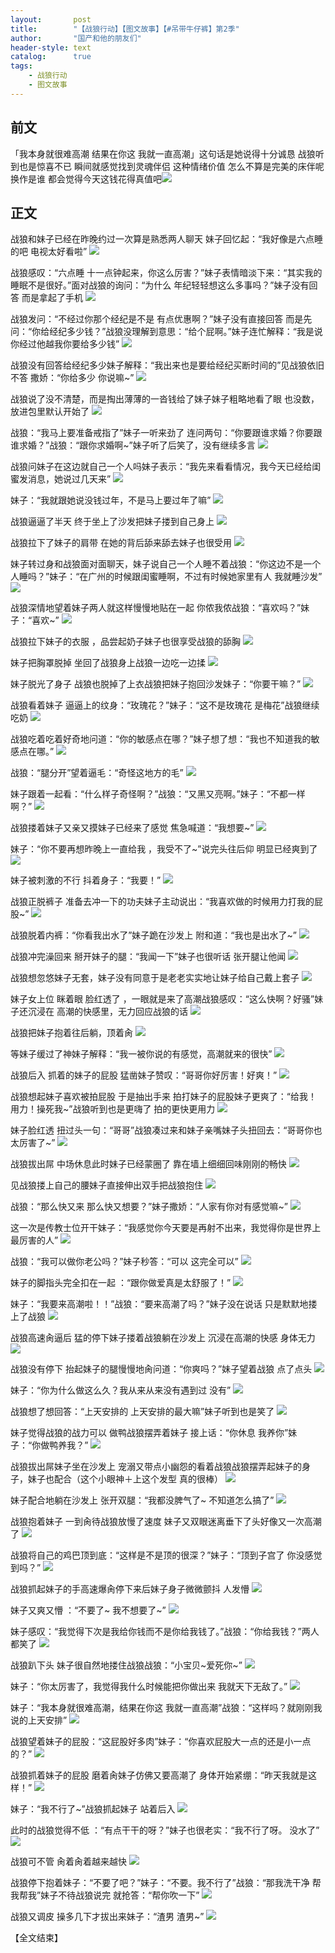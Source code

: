 ```yaml
---
layout:       post
title:        "【战狼行动】【图文故事】【#吊带牛仔裤】第2季"
author:       "国产和他的朋友们"
header-style: text
catalog:      true
tags:
    - 战狼行动
    - 图文故事
---
```


## 前文

「我本身就很难高潮 结果在你这 我就一直高潮」这句话是她说得十分诚恳 战狼听到也是惊喜不已 瞬间就感觉找到灵魂伴侣 
这种情绪价值 怎么不算是完美的床伴呢 换作是谁 都会觉得今天这钱花得真值吧![](https://tju.7pzzv.us/tupian/forum/202503/04/005722hbbfmdbflldwhfdm.gif)

## 正文

战狼和妹子已经在昨晚约过一次算是熟悉两人聊天 妹子回忆起：“我好像是六点睡的吧 电视太好看啦”
![](https://tju.7pzzv.us/tupian/forum/202503/04/004638jz56a8tthrrtx5rt.gif)

战狼感叹：“六点睡 十一点钟起来，你这么厉害？”妹子表情暗淡下来：“其实我的睡眠不是很好。”面对战狼的询问：“为什么 年纪轻轻想这么多事吗？”妹子没有回答 而是拿起了手机
![](https://tju.7pzzv.us/tupian/forum/202503/04/004652hklf8q8hlz88q3pp.gif)

战狼发问：“不经过你那个经纪是不是 有点优惠啊？”妹子没有直接回答 而是先问：“你给经纪多少钱？”战狼没理解到意思：“给个屁啊。”妹子连忙解释：“我是说 你经过他越我你要给多少钱”
![](https://tju.7pzzv.us/tupian/forum/202503/04/004705l8sg6gw2wwhca2tm.gif)

战狼没有回答给经纪多少妹子解释：“我出来也是要给经纪买断时间的”见战狼依旧不答 撒娇：“你给多少 你说嘛~”
![](https://tju.7pzzv.us/tupian/forum/202503/04/004716i5kq7lhzh0egq5lq.gif)

战狼说了没不清楚，而是掏出薄薄的一沓钱给了妹子妹子粗略地看了眼 也没数，放进包里默认开始了
![](https://tju.7pzzv.us/tupian/forum/202503/04/004727zd4uujzn4q68h8p4.gif)

战狼：“我马上要准备戒指了”妹子一听来劲了 连问两句：“你要跟谁求婚？你要跟谁求婚？”战狼：“跟你求婚啊~”妹子听了后笑了，没有继续多言
![](https://tju.7pzzv.us/tupian/forum/202503/04/004741r1f5fs7d7xs1ue2z.gif)

战狼问妹子在这边就自己一个人吗妹子表示：“我先来看看情况，我今天已经给闺蜜发消息，她说过几天来”
![](https://tju.7pzzv.us/tupian/forum/202503/04/004752oghro6r6xoxri1cr.gif)

妹子：“我就跟她说没钱过年，不是马上要过年了嘛”
![](https://tju.7pzzv.us/tupian/forum/202503/04/004809d9v4m5845633j53x.gif)

战狼逼逼了半天 终于坐上了沙发把妹子搂到自己身上
![](https://tju.7pzzv.us/tupian/forum/202503/04/004821so0h0jzzooofz6zh.gif)

战狼拉下了妹子的肩带 在她的背后舔来舔去妹子也很受用
![](https://tju.7pzzv.us/tupian/forum/202503/04/004837qp6iiuzwiwlvcoi0.gif)

妹子转过身和战狼面对面聊天，妹子说自己一个人睡不着战狼：“你这边不是一个人睡吗？”妹子：“在广州的时候跟闺蜜睡啊，不过有时候她家里有人 我就睡沙发”
![](https://tju.7pzzv.us/tupian/forum/202503/04/004849g3wjv8kzfl7vrlnj.gif)

战狼深情地望着妹子两人就这样慢慢地贴在一起 你侬我侬战狼：“喜欢吗？”妹子：“喜欢~”
![](https://tju.7pzzv.us/tupian/forum/202503/04/004906g7or2z2wnccfjinc.gif)

战狼拉下妹子的衣服 ，品尝起奶子妹子也很享受战狼的舔胸
![](https://tju.7pzzv.us/tupian/forum/202503/04/004918eo8cwzwy4zzqqcy7.gif)

妹子把胸罩脱掉 坐回了战狼身上战狼一边吃一边揉
![](https://tju.7pzzv.us/tupian/forum/202503/04/004927pgy67vti7xxiii6i.gif)

妹子脱光了身子 战狼也脱掉了上衣战狼把妹子抱回沙发妹子：“你要干嘛？”
![](https://tju.7pzzv.us/tupian/forum/202503/04/004938smfugosft00552o9.gif)

战狼看着妹子 逼逼上的纹身：“玫瑰花？”妹子：“这不是玫瑰花 是梅花”战狼继续吃奶
![](https://tju.7pzzv.us/tupian/forum/202503/04/004950qxp4pug6t62r6heg.gif)

战狼吃着吃着好奇地问道：“你的敏感点在哪？”妹子想了想：“我也不知道我的敏感点在哪。”
![](https://tju.7pzzv.us/tupian/forum/202503/04/005000fzpz1zcqdddd9t9i.gif)

战狼：“腿分开”望着逼毛：“奇怪这地方的毛”
![](https://tju.7pzzv.us/tupian/forum/202503/04/005013p49kg6x44fzk9fc3.gif)

妹子跟着一起看：“什么样子奇怪啊？”战狼：“又黑又亮啊。”妹子：“不都一样啊？”
![](https://tju.7pzzv.us/tupian/forum/202503/04/005022sc5c14o5127ec47z.gif)

战狼搂着妹子又亲又摸妹子已经来了感觉 焦急喊道：“我想要~”
![](https://tju.7pzzv.us/tupian/forum/202503/04/005032iemmmvojfo7um7oj.gif)

妹子：“你不要再想昨晚上一直给我 ，我受不了~”说完头往后仰 明显已经爽到了
![](https://tju.7pzzv.us/tupian/forum/202503/04/005051nkxwk0xkcwx6k39k.gif)

妹子被刺激的不行 抖着身子：“我要！”
![](https://tju.7pzzv.us/tupian/forum/202503/04/005105zkl34c5jlancj465.gif)

战狼正脱裤子 准备去冲一下的功夫妹子主动说出：“我喜欢做的时候用力打我的屁股~”
![](https://tju.7pzzv.us/tupian/forum/202503/04/005113tfsldokkklmulkif.gif)

战狼脱着内裤：“你看我出水了”妹子跪在沙发上 附和道：“我也是出水了~”
![](https://tju.7pzzv.us/tupian/forum/202503/04/005133hdeg3fyxmsmsokty.gif)

战狼冲完澡回来 掰开妹子的腿：“我闻一下”妹子也很听话 张开腿让他闻 
![](https://tju.7pzzv.us/tupian/forum/202503/04/005143sqzc8ut3ptq660pc.gif)

战狼想忽悠妹子无套，妹子没有同意于是老老实实地让妹子给自己戴上套子
![](https://tju.7pzzv.us/tupian/forum/202503/04/005200kuajt4e3wsj1russ.gif)

妹子女上位 眯着眼 脸红透了 ，一眼就是来了高潮战狼感叹：“这么快啊？好骚”妹子还沉浸在 高潮的快感里，无力回应战狼的话
![](https://tju.7pzzv.us/tupian/forum/202503/04/005216kqt8vzgzfbl2vozo.gif)

战狼把妹子抱着往后躺，顶着肏
![](https://tju.7pzzv.us/tupian/forum/202503/04/005228shcmgbvmmjkmm6jm.gif)

等妹子缓过了神妹子解释：“我一被你说的有感觉，高潮就来的很快”
![](https://tju.7pzzv.us/tupian/forum/202503/04/005243yzxxpflpixfxr9xr.gif)

战狼后入 抓着的妹子的屁股 猛凿妹子赞叹：“哥哥你好厉害！好爽！”
![](https://tju.7pzzv.us/tupian/forum/202503/04/005257tapwzppaqw2n7n27.gif)

战狼想起妹子喜欢被拍屁股 于是抽出手来 拍打妹子的屁股妹子更爽了：“给我！ 用力！操死我~”战狼听到也是更嗨了 拍的更快更用力
![](https://tju.7pzzv.us/tupian/forum/202503/04/005309br85vy5722lir521.gif)

妹子脸红透 扭过头一句：“哥哥”战狼凑过来和妹子亲嘴妹子头扭回去：“哥哥你也太厉害了~”
![](https://tju.7pzzv.us/tupian/forum/202503/04/005319zaym0ylyact66vay.gif)

战狼拔出屌 中场休息此时妹子已经蒙圈了 靠在墙上细细回味刚刚的畅快
![](https://tju.7pzzv.us/tupian/forum/202503/04/005329yztvnvvtpw6zkxkp.gif)

见战狼搂上自己的腰妹子直接伸出双手把战狼抱住
![](https://tju.7pzzv.us/tupian/forum/202503/04/005340cube1uugfoughb1r.gif)

战狼：“那么快又来 那么快又想要？”妹子撒娇：“人家有你对有感觉嘛~”
![](https://tju.7pzzv.us/tupian/forum/202503/04/005354jdaejhmehh8h6ded.gif)

这一次是传教士位开干妹子：“我感觉你今天要是再射不出来，我觉得你是世界上最厉害的人”
![](https://tju.7pzzv.us/tupian/forum/202503/04/005405ke08uh3z0q333aul.gif)

战狼：“我可以做你老公吗？”妹子秒答：“可以 这完全可以”
![](https://tju.7pzzv.us/tupian/forum/202503/04/005412jv09hvbgqg9pqgt9.gif)

妹子的脚指头完全扣在一起 ：“跟你做爱真是太舒服了！”
![](https://tju.7pzzv.us/tupian/forum/202503/04/005422wu9u9rjvjzuhuuia.gif)

妹子：“我要来高潮啦！！”战狼：“要来高潮了吗？”妹子没在说话 只是默默地搂上了战狼
![](https://tju.7pzzv.us/tupian/forum/202503/04/005433d49vur00oszy0uu6.gif)

战狼高速肏逼后 猛的停下妹子搂着战狼躺在沙发上 沉浸在高潮的快感 身体无力
![](https://tju.7pzzv.us/tupian/forum/202503/04/005446cv3r99rzahvmaam6.gif)

战狼没有停下 抬起妹子的腿慢慢地肏问道：“你爽吗？”妹子望着战狼 点了点头
![](https://tju.7pzzv.us/tupian/forum/202503/04/005457lyeaoyybkkrem0ay.gif)

妹子：“你为什么做这么久？我从来从来没有遇到过 没有”
![](https://tju.7pzzv.us/tupian/forum/202503/04/005507szz8mxmxs5sz0ywf.gif)

战狼想了想回答：“上天安排的 上天安排的最大嘛”妹子听到也是笑了
![](https://tju.7pzzv.us/tupian/forum/202503/04/005520v0oo1z5a8fy15pye.gif)

妹子觉得战狼的战力可以 做鸭战狼摆弄着妹子 接上话：“你休息 我养你”妹子：“你做鸭养我？”
![](https://tju.7pzzv.us/tupian/forum/202503/04/005532wyyvhjgyrkupdmzz.gif)

战狼拔出屌妹子坐在沙发上 宠溺又带点小幽怨的看着战狼战狼摆弄起妹子的身子，妹子也配合（这个小眼神＋上这个发型 真的很棒）
![](https://tju.7pzzv.us/tupian/forum/202503/04/005544e1555hbx8e5bxxnm.gif)

妹子配合地躺在沙发上 张开双腿：“我都没脾气了~ 不知道怎么搞了”
![](https://tju.7pzzv.us/tupian/forum/202503/04/005554v3xfmfaeayd7dtlm.gif)

战狼抱着妹子 一到肏待战狼放慢了速度 妹子又双眼迷离垂下了头好像又一次高潮了
![](https://tju.7pzzv.us/tupian/forum/202503/04/005605v349zn4tskva1na1.gif)

战狼将自己的鸡巴顶到底：“这样是不是顶的很深？”妹子：“顶到子宫了 你没感觉到吗？”
![](https://tju.7pzzv.us/tupian/forum/202503/04/005615fou7u6qsqoqqmz7z.gif)

战狼抓起妹子的手高速爆肏停下来后妹子身子微微颤抖 人发懵
![](https://tju.7pzzv.us/tupian/forum/202503/04/005628lxmizxii5n0j0rqx.gif)

妹子又爽又懵 ：“不要了~ 我不想要了~”
![](https://tju.7pzzv.us/tupian/forum/202503/04/005640acvey0nznhpvlktk.gif)

妹子感叹：“我觉得下次是我给你钱而不是你给我钱了。”战狼：“你给我钱？”两人都笑了
![](https://tju.7pzzv.us/tupian/forum/202503/04/005650dedcobxp5ncpxadd.gif)

战狼趴下头 妹子很自然地搂住战狼战狼：“小宝贝~爱死你~”
![](https://tju.7pzzv.us/tupian/forum/202503/04/011838zacnbzbochsba2cn.gif)

妹子：“你太厉害了，我觉得我什么时候能把你做出来 我就天下无敌了。”
![](https://tju.7pzzv.us/tupian/forum/202503/04/005711timimbjijgciiwif.gif)

妹子：“我本身就很难高潮，结果在你这 我就一直高潮”战狼：“这样吗？就刚刚我说的上天安排”
![](https://tju.7pzzv.us/tupian/forum/202503/04/005722hbbfmdbflldwhfdm.gif)

战狼望着妹子的屁股：“这屁股好多肉”妹子：“你喜欢屁股大一点的还是小一点的？”
![](https://tju.7pzzv.us/tupian/forum/202503/04/005737e24eig72ggjufaia.gif)

战狼抓着妹子的屁股 磨着肏妹子仿佛又要高潮了 身体开始紧绷：“昨天我就是这样！”
![](https://tju.7pzzv.us/tupian/forum/202503/04/005746jii9namu7ii97np6.gif)

妹子：“我不行了~”战狼抓起妹子 站着后入
![](https://tju.7pzzv.us/tupian/forum/202503/04/005753liz6h8hh06npkxai.gif)

此时的战狼觉得不低 ：“有点干干的呀？”妹子也很老实：“我不行了呀。 没水了”
![](https://tju.7pzzv.us/tupian/forum/202503/04/005806o2ztppmpuudzrudu.gif)

战狼可不管 肏着肏着越来越快
![](https://tju.7pzzv.us/tupian/forum/202503/04/005816y1a1yh9y7y139202.gif)

战狼停下抱着妹子：“不要了吧？”妹子：“不要。我不行了”战狼：“那我洗干净 帮我帮我”妹子不待战狼说完 就抢答：“帮你吹一下”
![](https://tju.7pzzv.us/tupian/forum/202503/04/005824wv9p0q3ll3guh037.gif)

战狼又调皮 操多几下才拔出来妹子：“渣男 渣男~”
![](https://tju.7pzzv.us/tupian/forum/202503/04/005833hau8adt4a6co8jw4.gif)

【全文结束】